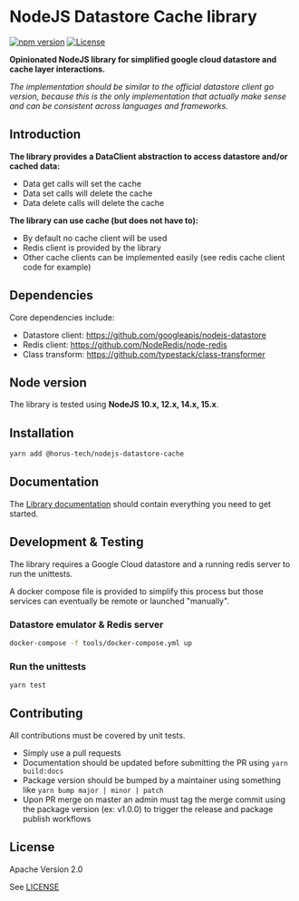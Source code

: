 # NodeJS Datastore Cache library

[![npm version](https://badge.fury.io/js/%40horus-tech%2Fnodejs-datastore-cache.svg)](https://badge.fury.io/js/%40horus-tech%2Fnodejs-datastore-cache)
[![License](https://img.shields.io/badge/License-Apache%202.0-blue.svg)](https://opensource.org/licenses/Apache-2.0)

**Opinionated NodeJS library for simplified google cloud datastore and cache layer interactions.**

_The implementation should be similar to the official datastore client go version, because this is the only implementation that actually make sense and can be consistent across languages and frameworks._

## Introduction

**The library provides a DataClient abstraction to access datastore and/or cached data:**

-   Data get calls will set the cache
-   Data set calls will delete the cache
-   Data delete calls will delete the cache

**The library can use cache (but does not have to):**

-   By default no cache client will be used
-   Redis client is provided by the library
-   Other cache clients can be implemented easily (see redis cache client code for example)

## Dependencies

Core dependencies include:

-   Datastore client: https://github.com/googleapis/nodejs-datastore
-   Redis client: https://github.com/NodeRedis/node-redis
-   Class transform: https://github.com/typestack/class-transformer

## Node version

The library is tested using **NodeJS 10.x, 12.x, 14.x, 15.x**.

## Installation

```bash
yarn add @horus-tech/nodejs-datastore-cache
```

## Documentation

The [Library documentation](./docs) should contain everything you need to get started.

## Development & Testing

The library requires a Google Cloud datastore and a running redis server to run the unittests.

A docker compose file is provided to simplify this process but those services can eventually be remote or launched "manually".

### Datastore emulator & Redis server

```bash
docker-compose -f tools/docker-compose.yml up
```

### Run the unittests

```bash
yarn test
```

## Contributing

All contributions must be covered by unit tests.

-   Simply use a pull requests
-   Documentation should be updated before submitting the PR using `yarn build:docs`
-   Package version should be bumped by a maintainer using something like `yarn bump major | minor | patch`
-   Upon PR merge on master an admin must tag the merge commit using the package version (ex: v1.0.0) to trigger the release and package publish workflows

## License

Apache Version 2.0

See [LICENSE](./LICENSE)
